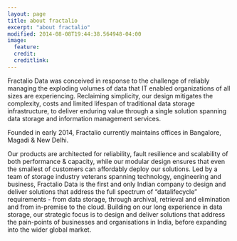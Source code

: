 ```yaml
---
layout: page
title: about fractalio 
excerpt: "about fractalio"
modified: 2014-08-08T19:44:38.564948-04:00
image:
  feature: 
  credit: 
  creditlink: 
---
```


Fractalio Data was conceived in response to the challenge of reliably managing the exploding volumes of data that IT enabled organizations of all sizes are experiencing. Reclaiming simplicity, our design mitigates the complexity, costs and limited lifespan of traditional data storage infrastructure, to deliver enduring value through a single solution spanning data storage and information management services.

Founded in early 2014, Fractalio currently maintains offices in Bangalore, Magadi & New Delhi.

Our products are architected for reliability, fault resilience and scalability of both performance & capacity, while our modular design ensures that even the smallest of customers can affordably deploy our solutions. Led by a team of storage industry veterans spanning technology, engineering and business, Fractalio Data is the first and only Indian company to design and deliver solutions that address the full spectrum of “datalifecycle” requirements - from data storage, through archival, retrieval and elimination and from in-premise to the cloud. Building on our long experience in data storage, our strategic focus is to design and deliver solutions that address the pain-points of businesses and organisations in India, before expanding into the wider global market.

